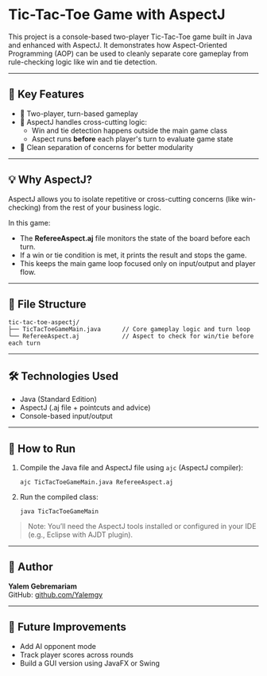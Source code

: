 # Tic-Tac-Toe Game with AspectJ

This project is a console-based two-player Tic-Tac-Toe game built in Java and enhanced with AspectJ. It demonstrates how Aspect-Oriented Programming (AOP) can be used to cleanly separate core gameplay from rule-checking logic like win and tie detection.

---

## 🎯 Key Features

- 👤 Two-player, turn-based gameplay
- 🔄 AspectJ handles cross-cutting logic:
  - Win and tie detection happens outside the main game class
  - Aspect runs **before** each player's turn to evaluate game state
- 🧼 Clean separation of concerns for better modularity

---

## 💡 Why AspectJ?

AspectJ allows you to isolate repetitive or cross-cutting concerns (like win-checking) from the rest of your business logic.

In this game:
- The **RefereeAspect.aj** file monitors the state of the board before each turn.
- If a win or tie condition is met, it prints the result and stops the game.
- This keeps the main game loop focused only on input/output and player flow.

---

## 📁 File Structure

```
tic-tac-toe-aspectj/
├── TicTacToeGameMain.java      // Core gameplay logic and turn loop
└── RefereeAspect.aj            // Aspect to check for win/tie before each turn
```

---

## 🛠 Technologies Used

- Java (Standard Edition)
- AspectJ (.aj file + pointcuts and advice)
- Console-based input/output

---

## 🚀 How to Run

1. Compile the Java file and AspectJ file using `ajc` (AspectJ compiler):
   ```
   ajc TicTacToeGameMain.java RefereeAspect.aj
   ```

2. Run the compiled class:
   ```
   java TicTacToeGameMain
   ```

> Note: You’ll need the AspectJ tools installed or configured in your IDE (e.g., Eclipse with AJDT plugin).

---

## 👤 Author

**Yalem Gebremariam**  
GitHub: [github.com/Yalemgy](https://github.com/Yalemgy)

---

## 📌 Future Improvements

- Add AI opponent mode
- Track player scores across rounds
- Build a GUI version using JavaFX or Swing
